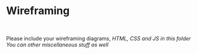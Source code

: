 # Wireframing
<br>

Please include your wireframing diagrams, <i>HTML<i>, <i>CSS<i> and <i>JS<i> in this folder
You can other miscellaneous stuff as well
  
